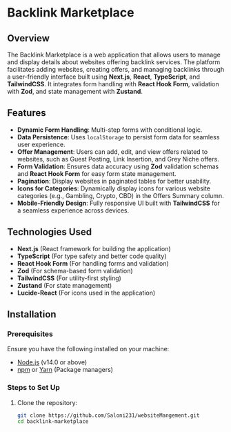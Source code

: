 # Backlink Marketplace

## Overview

The Backlink Marketplace is a web application that allows users to manage and display details about websites offering backlink services. The platform facilitates adding websites, creating offers, and managing backlinks through a user-friendly interface built using **Next.js**, **React**, **TypeScript**, and **TailwindCSS**. It integrates form handling with **React Hook Form**, validation with **Zod**, and state management with **Zustand**.

## Features

- **Dynamic Form Handling**: Multi-step forms with conditional logic.
- **Data Persistence**: Uses `localStorage` to persist form data for seamless user experience.
- **Offer Management**: Users can add, edit, and view offers related to websites, such as Guest Posting, Link Insertion, and Grey Niche offers.
- **Form Validation**: Ensures data accuracy using **Zod** validation schemas and **React Hook Form** for easy form state management.
- **Pagination**: Display websites in paginated tables for better usability.
- **Icons for Categories**: Dynamically display icons for various website categories (e.g., Gambling, Crypto, CBD) in the Offers Summary column.
- **Mobile-Friendly Design**: Fully responsive UI built with **TailwindCSS** for a seamless experience across devices.

## Technologies Used

- **Next.js** (React framework for building the application)
- **TypeScript** (For type safety and better code quality)
- **React Hook Form** (For handling forms and validation)
- **Zod** (For schema-based form validation)
- **TailwindCSS** (For utility-first styling)
- **Zustand** (For state management)
- **Lucide-React** (For icons used in the application)

## Installation

### Prerequisites

Ensure you have the following installed on your machine:

- [Node.js](https://nodejs.org/en/) (v14.0 or above)
- [npm](https://www.npmjs.com/get-npm) or [Yarn](https://classic.yarnpkg.com/en/docs/install) (Package managers)

### Steps to Set Up

1. Clone the repository:

   ```bash
   git clone https://github.com/Saloni231/websiteMangement.git
   cd backlink-marketplace
   ```
